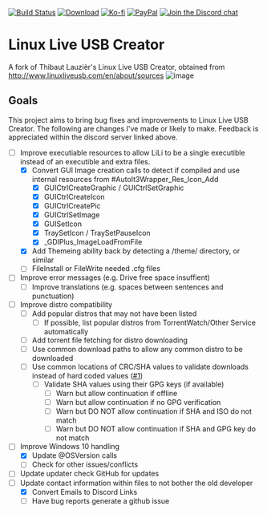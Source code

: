[![Build Status](https://img.shields.io/github/workflow/status/rcmaehl/LinuxLiveUSBCreator/lili)](https://github.com/rcmaehl/LinuxLiveUSBCreator/actions?query=workflow%3Alili)
[![Download](https://img.shields.io/github/v/release/rcmaehl/LinuxLiveUSBCreator)](https://github.com/rcmaehl/LinuxLiveUSBCreator/releases/latest/)
[![Ko-fi](https://img.shields.io/badge/Support%20me%20on-Ko--fi-FF5E5B.svg?logo=ko-fi)](https://ko-fi.com/rcmaehl)
[![PayPal](https://img.shields.io/badge/Donate%20on-PayPal-00457C.svg?logo=paypal)](https://paypal.me/rhsky)
[![Join the Discord chat](https://img.shields.io/badge/Discord-chat-7289da.svg?&logo=discord)](https://discord.gg/uBnBcBx)


# Linux Live USB Creator
A fork of Thibaut Lauzièr's Linux Live USB Creator, obtained from http://www.linuxliveusb.com/en/about/sources
![image](https://user-images.githubusercontent.com/716581/115993652-b5012180-a5a1-11eb-81f8-cd3452d6e996.png)


## Goals
This project aims to bring bug fixes and improvements to Linux Live USB Creator. The following are changes I've made or likely to make. Feedback is appreciated within the discord server linked above.

- [ ] Improve executiable resources to allow LiLi to be a single executible instead of an executible and extra files.
    - [x] Convert GUI Image creation calls to detect if compiled and use internal resources from #AutoIt3Wrapper_Res_Icon_Add
        - [x] GUICtrlCreateGraphic / GUICtrlSetGraphic
        - [x] GUICtrlCreateIcon
        - [x] GUICtrlCreatePic
        - [x] GUICtrlSetImage
        - [x] GUISetIcon
        - [x] TraySetIcon / TraySetPauseIcon
        - [x] _GDIPlus_ImageLoadFromFile
    - [x] Add Themeing ability back by detecting a /theme/ directory, or similar
    - [ ] FileInstall or FileWrite needed .cfg files
- [ ] Improve error messages (e.g. Drive free space insuffient)
    - [ ] Improve translations (e.g. spaces between sentences and punctuation)
- [ ] Improve distro compatibility
    - [ ] Add popular distros that may not have been listed
        - [ ] If possible, list popular distros from TorrentWatch/Other Service automatically
    - [ ] Add torrent file fetching for distro downloading
    - [ ] Use common download paths to allow any common distro to be downloaded
    - [ ] Use common locations of CRC/SHA values to validate downloads instead of hard coded values ([#1](https://github.com/rcmaehl/LinuxLiveUSBCreator/issues/1))
        - [ ] Validate SHA values using their GPG keys (if available)
            - [ ] Warn but allow continuation if offline
            - [ ] Warn but allow continuation if no GPG verification
            - [ ] Warn but DO NOT allow continuation if SHA and ISO do not match
            - [ ] Warn but DO NOT allow continuation if SHA and GPG key do not match
- [ ] Improve Windows 10 handling
    - [x] Update @OSVersion calls
    - [ ] Check for other issues/conflicts
- [ ] Update updater check GitHub for updates
- [ ] Update contact information within files to not bother the old developer
    - [x] Convert Emails to Discord Links
    - [ ] Have bug reports generate a github issue
